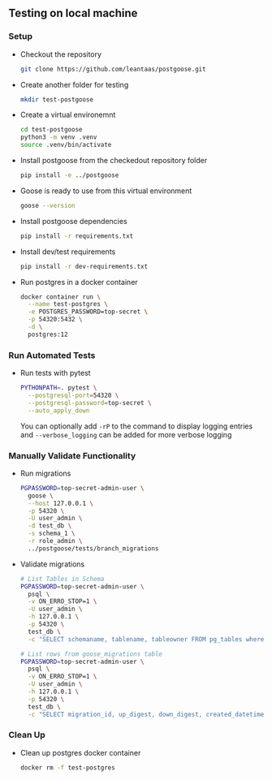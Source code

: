 ## Testing on local machine

### Setup
* Checkout the repository
   ```bash
   git clone https://github.com/leantaas/postgoose.git
   ```

* Create another folder for testing
  ```bash
  mkdir test-postgoose
  ```

* Create a virtual environemnt
  ```bash
  cd test-postgoose
  python3 -m venv .venv
  source .venv/bin/activate
  ```

* Install postgoose from the checkedout repository folder
  ```bash
  pip install -e ../postgoose
  ```

* Goose is ready to use from this virtual environment
  ```bash
  goose --version
  ```

* Install postgoose dependencies
  ```bash
  pip install -r requirements.txt
  ```

* Install dev/test requirements
  ```bash
  pip install -r dev-requirements.txt
  ```

* Run postgres in a docker container
  ```bash
  docker container run \
    --name test-postgres \
    -e POSTGRES_PASSWORD=top-secret \
    -p 54320:5432 \
    -d \
    postgres:12
  ```

### Run Automated Tests
* Run tests with pytest
  ```bash
  PYTHONPATH=. pytest \
    --postgresql-port=54320 \
    --postgresql-password=top-secret \
    --auto_apply_down
  ```
  You can optionally add `-rP` to the command to display logging entries and `--verbose_logging` can be added for more verbose logging

### Manually Validate Functionality
* Run migrations
  ```bash
  PGPASSWORD=top-secret-admin-user \
    goose \
    --host 127.0.0.1 \
    -p 54320 \
    -U user_admin \
    -d test_db \
    -s schema_1 \
    -r role_admin \
    ../postgoose/tests/branch_migrations
  ```

* Validate migrations
  ```bash
  # List Tables in Schema
  PGPASSWORD=top-secret-admin-user \
    psql \
    -v ON_ERRO_STOP=1 \
    -U user_admin \
    -h 127.0.0.1 \
    -p 54320 \
    test_db \
    -c "SELECT schemaname, tablename, tableowner FROM pg_tables where schemaname='schema_1'"

  # List rows from goose_migrations table
  PGPASSWORD=top-secret-admin-user \
    psql \
    -v ON_ERRO_STOP=1 \
    -U user_admin \
    -h 127.0.0.1 \
    -p 54320 \
    test_db \
    -c "SELECT migration_id, up_digest, down_digest, created_datetime, modified_datetime FROM schema_1.goose_migrations"
  ```

### Clean Up
* Clean up postgres docker container
  ```bash
  docker rm -f test-postgres
  ```

